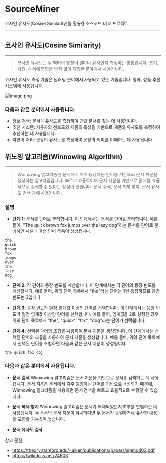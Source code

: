 # SourceMiner
코사인 유사도(Cosine Similarity)를 활용한 소스코드 비교 프로젝트


---



##  코사인 유사도(Cosine Similarity)
---

> 코사인 유사도는 두 벡터의 방향이 얼마나 유사한지 측정하는 방법입니다. 크기, 차원, 순서에 영향을 받지 않아 다양한 분야에서 사용됩니다.

코사인 유사도 측정 기술은 딥러닝 분야에서 사용되고 있는 기술입니다.
영화, 상품 추천 시스템에 사용됩니다.



![image.png](https://eraser.imgix.net/workspaces/1a2hEzgeLYwyiikp0S1n/dd5bIPm5OzTJ6WasKUiA0HWNLAh1/jDq3fABgSaTOoLroPee_W.png?ixlib=js-3.7.0 "image.png")

### 다음과 같은 분야에서 사용됩니다.
- 정보 검색: 문서의 유사도를 측정하여 관련 문서를 찾는 데 사용됩니다.
- 추천 시스템: 사용자의 선호도와 제품의 특성을 기반으로 제품의 유사도를 측정하여 추천하는 데 사용됩니다.
- 자연어 처리: 문장의 유사도를 측정하여 문장의 의미를 이해하는 데 사용됩니다






## 위노잉 알고리즘(Winnowing Algorithm)
---

> Winnowing 알고리즘은 문서에서 자주 등장하는 단어를 기반으로 문서 지문을 생성하는 알고리즘입니다. 빠르고 효율적이며 문서 지문을 기반으로 문서를 효율적으로 검색할 수 있다는 장점이 있습니다. 문서 검색, 문서 복제 방지, 문서 유사도 검색 등에 사용됩니다.



### 설명
- **단계 1:** 문서를 단어로 분리합니다.
이 단계에서는 문서를 단어로 분리합니다. 예를 들어, "The quick brown fox jumps over the lazy dog"라는 문서를 단어로 분리하면 다음과 같은 단어 목록이 생성됩니다.

```
the
quick
brown
fox
jumps
over
the
lazy
dog
```
- **단계 2:** 각 단어의 등장 빈도를 계산합니다.
이 단계에서는 각 단어의 등장 빈도를 계산합니다. 예를 들어, 위의 단어 목록에서 "the"라는 단어는 3번 등장하므로 등장 빈도는 3입니다.

- **단계 3:** 등장 빈도가 일정 임계값 이상인 단어를 선택합니다.
이 단계에서는 등장 빈도가 일정 임계값 이상인 단어를 선택합니다. 예를 들어, 임계값을 2로 설정한 경우 위의 단어 목록에서 "the", "quick", "fox", "dog"라는 단어가 선택됩니다.

- **단계 4:** 선택된 단어의 조합을 사용하여 문서 지문을 생성합니다.
이 단계에서는 선택된 단어의 조합을 사용하여 문서 지문을 생성합니다. 예를 들어, 위의 단어 목록에서 선택된 단어를 조합하면 다음과 같은 문서 지문이 생성됩니다.

```
the quick fox dog
```


### 다음과 같은 분야에서 사용됩니다.
- **문서 검색**
Winnowing 알고리즘은 문서 지문을 기반으로 문서를 검색하는 데 사용됩니다. 문서 지문은 문서에서 자주 등장하는 단어를 기반으로 생성되기 때문에, Winnowing 알고리즘을 사용하면 문서 검색을 빠르고 효율적으로 수행할 수 있습니다.

- **문서 복제 방지**
Winnowing 알고리즘은 문서가 복제되었는지 여부를 판별하는 데 사용됩니다. 두 문서의 문서 지문이 유사하다면 두 문서가 동일하거나 유사한 내용을 포함할 가능성이 높습니다.

- **문서 유사도 검색**


참고 문헌 

* https://theory.stanford.edu/~aiken/publications/papers/sigmod03.pdf
* https://wikidocs.net/24603

